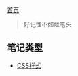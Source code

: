 [首页](https://printjs.github.io/blog)

> 好记性不如烂笔头

## 笔记类型
* [CSS样式](https://printjs.github.io/blog/docs/css)